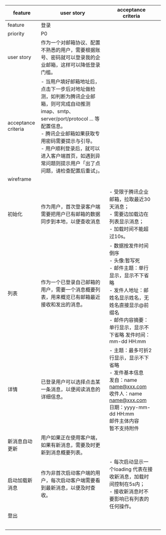 | feature             | user story                                                   | acceptance criteria                                          |      |
| ------------------- | ------------------------------------------------------------ | ------------------------------------------------------------ | ---- |
| feature             | 登录                                                         |                                                              |      |
| priority            | P0                                                           |                                                              |      |
| user story          | 作为一个对邮箱协议、配置不熟悉的用户，需要根据账号、密码就可以登录我的企业邮箱，这样可以降低登录门槛。 |                                                              |      |
| acceptance criteria | - 当用户填好邮箱地址后，点击下一步后对地址做检测，如判断为腾讯企业邮箱，则可完成自动推测 imap、smtp、server/port/protocol ... 等配置信息。<br />- 腾讯企业邮箱如果获取专用密码需要提示与引导。 <br />- 用户顺利登录后，就可以进入客户端首页，如遇到异常问题则提示用户「出了点问题，请检查配置后重试」。 |                                                              |      |
| wireframe           |                                                              |                                                              |      |
|                     |                                                              |                                                              |      |
|                     |                                                              |                                                              |      |
| 初始化              | 作为用户，首次登录客户端需要把用户已有邮箱的数据同步到本地，以便查收消息 | - 受限于腾讯企业邮箱，拉取最近30天消息；<br />- 需要边加载边在列表显示消息； <br />- 加载时间不能超过10s。 |      |
| 列表                | 作为一个已登录自己邮箱的用户，需要一个消息概要列表，用来概览已有邮箱最近接收和发出的消息。 | - 数据按发件时间倒序  <br />- 头像:暂写死 <br />- 邮件主题：单行显示，显示不下省略 <br />- 发件人地址：邮姓名显示姓名，无姓名直接显示@前缀名 <br />- 邮件内容摘要：单行显示，显示不下省略 发件时间：mm-dd HH:mm |      |
| 详情                | 已登录用户可以选择点击某一条消息，以便阅读消息的详细信息。   | - 主题：最多可折2行显示，显示不下省略<br /> - 发件基本信息  <br />发自：name name@xxx.com <br />收件人：name name@xxx.com <br />日期：yyyy-mm-dd HH:mm <br />邮件主体内容 <br />暂不支持附件 |      |
| 新消息自动更新      | 用户如果正在使用客户端，如果有新消息，需要及时更新到消息概要列表。 |                                                              |      |
| 启动加载新消息      | 作为非首次启动客户端的用户，每次启动客户端需要看到最新消息，以便及时查收。 | - 每次启动显示一个loading 代表在接收新消息，加载时间控制在5s内；<br /> - 接收新消息时不要影响已有列表的任何操作。 |      |
| 登出                |                                                              |                                                              |      |
|                     |                                                              |                                                              |      |
|                     |                                                              |                                                              |      |
|                     |                                                              |                                                              |      |
|                     |                                                              |                                                              |      |
|                     |                                                              |                                                              |      |

